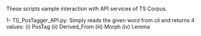 These scripts sample interaction with API services of TS Corpus.

1- TS_PosTagger_API.py: Simply reads the given word from cli and returns 4 values:
(i) PosTag
(ii) Derived_From
(iii) Morph
(iv) Lemma
